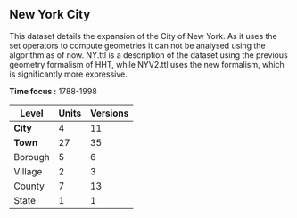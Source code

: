 ## New York City

This dataset details the expansion of the City of New York. As it uses the set operators to compute geometries it can not be analysed using the algorithm as of now. NY.ttl is a description of the dataset using the previous geometry formalism of HHT, while NYV2.ttl uses the new formalism, which is significantly more expressive.

**Time focus :** 1788-1998

|Level|Units  |Versions |
|---------|--| -- |
|  **City**       | 4  | 11 |
|  **Town**       | 27 | 35 |
|  Borough       | 5 | 6 |
|  Village      | 2 | 3 |
|  County     | 7  | 13 |
|  State     |1 | 1 |






